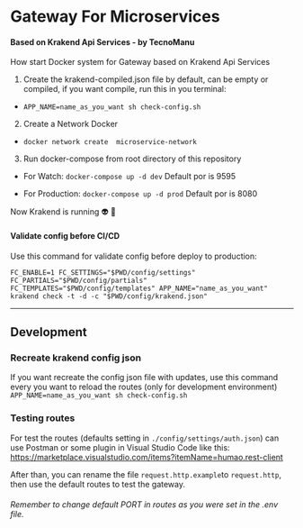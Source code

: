 # Gateway For Microservices
#### Based on Krakend Api Services - by TecnoManu

How start Docker system for Gateway based on Krakend Api Services

1. Create the krakend-compiled.json file by default, can be empty or compiled, if you want compile, run this in you terminal:

* ```APP_NAME=name_as_you_want sh check-config.sh```

2. Create a Network Docker

* ```docker network create  microservice-network```

3. Run docker-compose from root directory of this repository

* For Watch: ```docker-compose up -d dev```
Default por is 9595

* For Production: ```docker-compose up -d prod```
Default por is 8080

Now Krakend is running :alien: :tada:

#### Validate config before CI/CD

Use this command for validate config before deploy to production:

```FC_ENABLE=1 FC_SETTINGS="$PWD/config/settings" FC_PARTIALS="$PWD/config/partials" FC_TEMPLATES="$PWD/config/templates" APP_NAME="name_as_you_want" krakend check -t -d -c "$PWD/config/krakend.json"```

<hr/>

## Development

### Recreate krakend config json

If you want recreate the config json file with updates, use this command every you want to reload the routes (only for development environment)
```APP_NAME=name_as_you_want sh check-config.sh ```


### Testing routes

For test the routes (defaults setting in ```./config/settings/auth.json```) can use Postman or some plugin in Visual Studio Code like this:
https://marketplace.visualstudio.com/items?itemName=humao.rest-client

After than, you can rename the file ```request.http.example```to ```request.http```, then use the default routes to test the gateway.

###### _Remember to change default PORT in routes as you were set in the .env file._